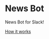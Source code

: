 # News Bot
News Bot for Slack!<br>

[How it works](https://user-images.githubusercontent.com/41375094/135592485-93f6656c-10bf-4efa-a666-5c913705b0a9.mov)

